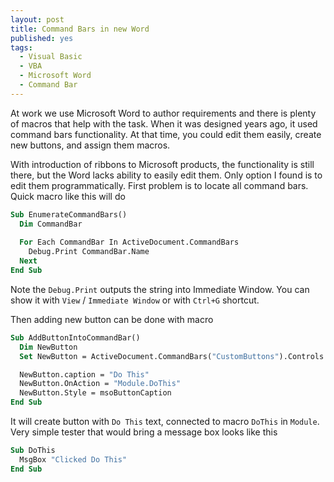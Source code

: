 ```yaml
---
layout: post
title: Command Bars in new Word
published: yes
tags:
  - Visual Basic
  - VBA
  - Microsoft Word
  - Command Bar
---
```

At work we use Microsoft Word to author requirements and there is plenty of macros that help with the task. When it was designed years ago, it used command bars functionality. At that time, you could edit them easily, create new buttons, and assign them macros. 

With introduction of ribbons to Microsoft products, the functionality is still there, but the Word lacks ability to easily edit them. Only option I found is to edit them programmatically. First problem is to locate all command bars. Quick macro like this will do

```vb
Sub EnumerateCommandBars()
  Dim CommandBar
  
  For Each CommandBar In ActiveDocument.CommandBars
    Debug.Print CommandBar.Name
  Next
End Sub
```

Note the `Debug.Print` outputs the string into Immediate Window. You can show it with `View` / `Immediate Window` or with `Ctrl+G` shortcut.

Then adding new button can be done with macro

```vb
Sub AddButtonIntoCommandBar()
  Dim NewButton
  Set NewButton = ActiveDocument.CommandBars("CustomButtons").Controls.Add(Type:=msoControlButton)

  NewButton.caption = "Do This"
  NewButton.OnAction = "Module.DoThis"
  NewButton.Style = msoButtonCaption
End Sub
```

It will create button with `Do This` text, connected to macro `DoThis` in `Module`. Very simple tester that would bring a message box looks like this

```vb
Sub DoThis
  MsgBox "Clicked Do This"
End Sub
```

